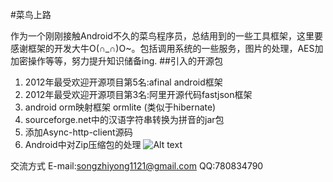 ﻿#菜鸟上路

作为一个刚刚接触Android不久的菜鸟程序员，总结用到的一些工具框架，这里要感谢框架的开发大牛O(∩_∩)O~。包括调用系统的一些服务，图片的处理，AES加加密操作等等，努力提升知识储备ing.
##引入的开源包
1. 2012年最受欢迎开源项目第5名:afinal android框架
2. 2012年最受欢迎开源项目第3名:阿里开源代码fastjson框架
3. android orm映射框架 ormlite (类似于hibernate)
4. sourceforge.net中的汉语字符串转换为拼音的jar包
5. 添加Async-http-client源码
6. Android中对Zip压缩包的处理
![Alt text](http://file.ihimee.com/images/b79250a3-e47f-424d-b8d7-8bb35e03320c.jpg)

交流方式
E-mail:songzhiyong1121@gmail.com
QQ:780834790